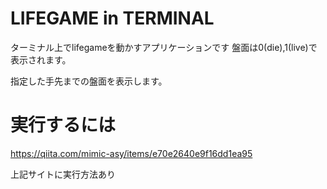 # LIFEGAME in TERMINAL
ターミナル上でlifegameを動かすアプリケーションです
盤面は0(die),1(live)で表示されます。

指定した手先までの盤面を表示します。

 # 実行するには
https://qiita.com/mimic-asy/items/e70e2640e9f16dd1ea95

上記サイトに実行方法あり


